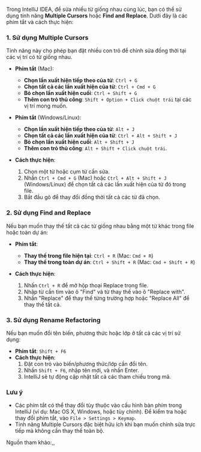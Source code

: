 Trong IntelliJ IDEA, để sửa nhiều từ giống nhau cùng lúc, bạn có thể sử dụng tính năng **Multiple Cursors** hoặc **Find and Replace**. Dưới đây là các phím tắt và cách thực hiện:

### 1. **Sử dụng Multiple Cursors**
Tính năng này cho phép bạn đặt nhiều con trỏ để chỉnh sửa đồng thời tại các vị trí có từ giống nhau.

- **Phím tắt** (Mac):
  - **Chọn lần xuất hiện tiếp theo của từ**: `Ctrl + G`
  - **Chọn tất cả các lần xuất hiện của từ**: `Ctrl + Cmd + G`
  - **Bỏ chọn lần xuất hiện cuối**: `Ctrl + Shift + G`
  - **Thêm con trỏ thủ công**: `Shift + Option + Click chuột trái` tại các vị trí mong muốn.

- **Phím tắt** (Windows/Linux):
  - **Chọn lần xuất hiện tiếp theo của từ**: `Alt + J`
  - **Chọn tất cả các lần xuất hiện của từ**: `Ctrl + Alt + Shift + J`
  - **Bỏ chọn lần xuất hiện cuối**: `Alt + Shift + J`
  - **Thêm con trỏ thủ công**: `Alt + Shift + Click chuột trái`.

- **Cách thực hiện**:
  1. Chọn một từ hoặc cụm từ cần sửa.
  2. Nhấn `Ctrl + Cmd + G` (Mac) hoặc `Ctrl + Alt + Shift + J` (Windows/Linux) để chọn tất cả các lần xuất hiện của từ đó trong file.
  3. Bắt đầu gõ để thay đổi đồng thời tất cả các từ đã chọn.

### 2. **Sử dụng Find and Replace**
Nếu bạn muốn thay thế tất cả các từ giống nhau bằng một từ khác trong file hoặc toàn dự án:

- **Phím tắt**:
  - **Thay thế trong file hiện tại**: `Ctrl + R` (Mac: `Cmd + R`)
  - **Thay thế trong toàn dự án**: `Ctrl + Shift + R` (Mac: `Cmd + Shift + R`)

- **Cách thực hiện**:
  1. Nhấn `Ctrl + R` để mở hộp thoại Replace trong file.
  2. Nhập từ cần tìm vào ô "Find" và từ thay thế vào ô "Replace with".
  3. Nhấn "Replace" để thay thế từng trường hợp hoặc "Replace All" để thay thế tất cả.

### 3. **Sử dụng Rename Refactoring**
Nếu bạn muốn đổi tên biến, phương thức hoặc lớp ở tất cả các vị trí sử dụng:

- **Phím tắt**: `Shift + F6`
- **Cách thực hiện**:
  1. Đặt con trỏ vào biến/phương thức/lớp cần đổi tên.
  2. Nhấn `Shift + F6`, nhập tên mới, và nhấn Enter.
  3. IntelliJ sẽ tự động cập nhật tất cả các tham chiếu trong mã.

### Lưu ý
- Các phím tắt có thể thay đổi tùy thuộc vào cấu hình bàn phím trong IntelliJ (ví dụ: Mac OS X, Windows, hoặc tùy chỉnh). Để kiểm tra hoặc thay đổi phím tắt, vào `File > Settings > Keymap`.
- Tính năng Multiple Cursors đặc biệt hữu ích khi bạn muốn chỉnh sửa trực tiếp mà không cần thay thế toàn bộ.

Nguồn tham khảo:,,[](https://labs.flinters.vn/tips/intellij-idea-mot-so-shortcuts-nen-biet/)[](https://cafeincode.com/nhung-shortcut-cuc-huu-ich-khi-lam-viec-voi-intellij/)[](https://ichi.pro/vi/cac-phim-tat-intellij-idea-thu-vi-229558179036626)